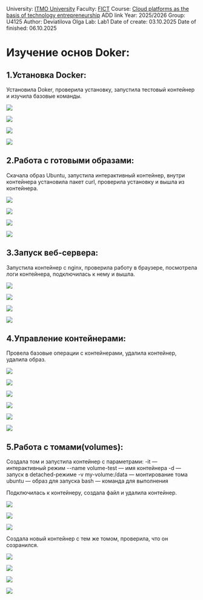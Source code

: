 University: [ITMO University](https://itmo.ru/ru/)
Faculty: [FICT](https://fict.itmo.ru)
Course: [Cloud platforms as the basis of technology entrepreneurship](https://) ADD link
Year: 2025/2026
Group: U4125
Author: Deviatilova Olga
Lab: Lab1
Date of create: 03.10.2025
Date of finished: 06.10.2025


# Изучение основ Doker:

## 1.Установка Docker:

Установила Doker, проверила установку, запустила тестовый контейнер и изучила базовые команды.

![](screen1.jpg)

![](screen2.jpg)

![](screen3.jpg)

![](screen4.jpg)

## 2.Работа с готовыми образами:

Скачала образ Ubuntu, запустила интерактивный контейнер, внутри контейнера установила пакет curl, проверила установку и вышла из контейнера.

![](screen5.jpg)

![](screen6.jpg)

![](screen7.jpg)

![](screen9.jpg)

## 3.Запуск веб-сервера:

Запустила контейнер с nginx, проверила работу в браузере, посмотрела логи контейнера, подключилась к нему и вышла.

![](screen10.jpg)

![](screen11.jpg)

![](screen12.jpg)

![](screen13.jpg)

## 4.Управление контейнерами:

Провела базовые операции с контейнерами, удалила контейнер, удалила образ.

![](screen13.jpg)

![](screen14.jpg)

![](screen15.jpg)

![](screen16.jpg)

![](screen17.jpg)

![](screen18.png)

## 5.Работа с томами(volumes):

Создала том и запустила контейнер с параметрами:
-it — интерактивный режим
--name volume-test — имя контейнера
-d — запуск в detached-режиме
-v my-volume:/data — монтирование тома
ubuntu — образ для запуска
bash — команда для выполнения

Подключилась к контейнеру, создала файл и удалила контейнер.

![](screen19.jpg)

![](screen20.jpg)

![](screen21.jpg)

Создала новый контейнер с тем же томом, проверила, что он созранился.

![](screen25.png)

![](screen22.jpg)

![](screen23.jpg)

![](screen24.jpg)


